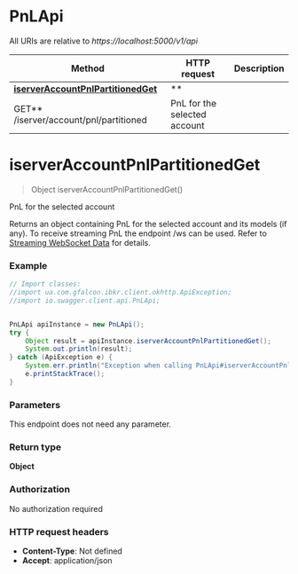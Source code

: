 # PnLApi

All URIs are relative to *https://localhost:5000/v1/api*

Method | HTTP request | Description
------------- | ------------- | -------------
[**iserverAccountPnlPartitionedGet**](PnLApi.md#iserverAccountPnlPartitionedGet) | **
GET** /iserver/account/pnl/partitioned | PnL for the selected account

<a name="iserverAccountPnlPartitionedGet"></a>

# **iserverAccountPnlPartitionedGet**

> Object iserverAccountPnlPartitionedGet()

PnL for the selected account

Returns an object containing PnL for the selected account and its models (if any). To receive streaming PnL the endpoint
/ws can be used. Refer
to [Streaming WebSocket Data](https://interactivebrokers.github.io/cpwebapi/RealtimeSubscription.html) for details.

### Example

```java
// Import classes:
//import ua.com.gfalcon.ibkr.client.okhttp.ApiException;
//import io.swagger.client.api.PnLApi;


PnLApi apiInstance = new PnLApi();
try {
    Object result = apiInstance.iserverAccountPnlPartitionedGet();
    System.out.println(result);
} catch (ApiException e) {
    System.err.println("Exception when calling PnLApi#iserverAccountPnlPartitionedGet");
    e.printStackTrace();
}
```

### Parameters

This endpoint does not need any parameter.

### Return type

**Object**

### Authorization

No authorization required

### HTTP request headers

- **Content-Type**: Not defined
- **Accept**: application/json

